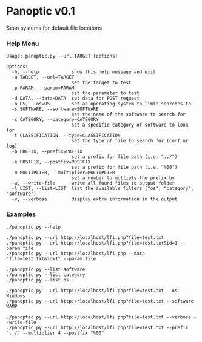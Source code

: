 Panoptic v0.1
===

Scan systems for default file locations

### Help Menu
    Usage: panoptic.py --url TARGET [options]

	Options:
  	  -h, --help            show this help message and exit
  	  -u TARGET, --url=TARGET
                        	set the target to test
  	  -p PARAM, --param=PARAM
                        	set the parameter to test
  	  -d DATA, --data=DATA  set data for POST request
  	  -o OS, --os=OS        set an operating system to limit searches to
  	  -s SOFTWARE, --software=SOFTWARE
                        	set the name of the software to search for
  	  -c CATEGORY, --category=CATEGORY
                        	set a specific category of software to look for
  	  -t CLASSIFICATION, --type=CLASSIFICATION
                        	set the type of file to search for (conf or log)
  	  -b PREFIX, --prefix=PREFIX
                        	set a prefix for file path (i.e. "../")
  	  -e POSTFIX, --postfix=POSTFIX
                        	set a prefix for file path (i.e. "%00")
  	  -m MULTIPLIER, --multiplier=MULTIPLIER
                        	set a number to multiply the prefix by
  	  -w, --write-file      write all found files to output folder
  	  -l LIST, --list=LIST  list the available filters ("os", "category", "software")
  	  -v, --verbose         display extra information in the output

### Examples
    ./panoptic.py --help

    ./panoptic.py --url http://localhost/lfi.php?file=test.txt
	./panoptic.py --url http://localhost/lfi.php?file=test.txt&id=1 --param file
	./panoptic.py --url http://localhost/lfi.php --data "file=test.txt&id=1" --param file

	./panoptic.py --list software
	./panoptic.py --list category
	./panoptic.py --list os

	./panoptic.py --url http://localhost/lfi.php?file=test.txt --os Windows
	./panoptic.py --url http://localhost/lfi.php?file=test.txt --software WAMP

    ./panoptic.py --url http://localhost/lfi.php?file=test.txt --verbose --write-file
	./panoptic.py --url http://localhost/lfi.php?file=test.txt --prefix "../" --multiplier 4 --postfix "%00"


